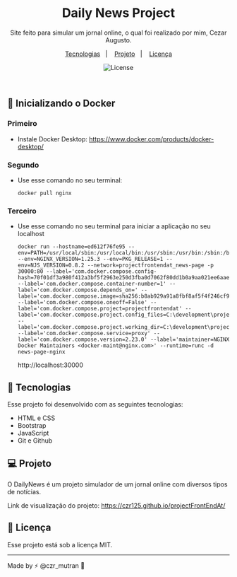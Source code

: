 <h1 align="center"> Daily News Project </h1>

<p align="center">
Site feito para simular um jornal online, o qual foi realizado por mim, Cezar Augusto.
</p>

<p align="center">
  <a href="#-tecnologias">Tecnologias</a>&nbsp;&nbsp;&nbsp;|&nbsp;&nbsp;&nbsp;
  <a href="#-projeto">Projeto</a>&nbsp;&nbsp;&nbsp;|&nbsp;&nbsp;&nbsp;
  <a href="#memo-licença">Licença</a>
</p>

<p align="center">
  <img alt="License" src="https://img.shields.io/static/v1?label=license&message=MIT&color=49AA26&labelColor=000000">
</p>

<br>

## 🐳 Inicializando o Docker
  ### Primeiro
  - Instale Docker Desktop: https://www.docker.com/products/docker-desktop/ 
  ### Segundo
  - Use esse comando no seu terminal:
                  
        docker pull nginx

  ### Terceiro 
  - Use esse comando no seu terminal para iniciar a aplicação no seu localhost 

        docker run --hostname=ed612f76fe95 --env=PATH=/usr/local/sbin:/usr/local/bin:/usr/sbin:/usr/bin:/sbin:/bin --env=NGINX_VERSION=1.25.3 --env=PKG_RELEASE=1 --env=NJS_VERSION=0.8.2 --network=projectfrontendat_news-page -p 30000:80 --label='com.docker.compose.config-hash=70f01df3a980f412a3bf5f2963e250d3fba0d7062f80dd1b0a9aa021ee6aae3c' --label='com.docker.compose.container-number=1' --label='com.docker.compose.depends_on=' --label='com.docker.compose.image=sha256:b8ab929a91a8fbf8af5f4f246cf95f2f18c0493f8593936c74d21c05fe2da5e2' --label='com.docker.compose.oneoff=False' --label='com.docker.compose.project=projectfrontendat' --label='com.docker.compose.project.config_files=C:\development\projectFrontEndAt\compose.yaml' --label='com.docker.compose.project.working_dir=C:\development\projectFrontEndAt' --label='com.docker.compose.service=proxy' --label='com.docker.compose.version=2.23.0' --label='maintainer=NGINX Docker Maintainers <docker-maint@nginx.com>' --runtime=runc -d news-page-nginx

    http://localhost:30000

## 🚀 Tecnologias

Esse projeto foi desenvolvido com as seguintes tecnologias:

- HTML e CSS
- Bootstrap
- JavaScript
- Git e Github

## 💻 Projeto

O DailyNews é um projeto simulador de um jornal online com diversos tipos de notícias.

Link de visualização do projeto: https://czr125.github.io/projectFrontEndAt/

## :memo: Licença

Esse projeto está sob a licença MIT.

---

Made by ⚡ @czr_mutran :wave: 
